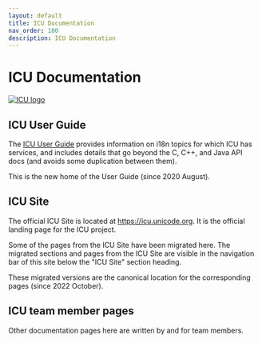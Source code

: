 ```yaml
---
layout: default
title: ICU Documentation
nav_order: 100
description: ICU Documentation
---
```


<!--
© 2020 and later: Unicode, Inc. and others.
License & terms of use: http://www.unicode.org/copyright.html
-->

# ICU Documentation

[![ICU logo](https://github.com/unicode-org/icu-docs/raw/main/img/iculogo_64.png)](http://site.icu-project.org/)

## ICU User Guide

The [ICU User Guide](./userguide) provides information on i18n topics for which ICU has services, and
includes details that go beyond the C, C++, and Java API docs (and avoids some duplication between them).

This is the new home of the User Guide (since 2020 August).

## ICU Site

The official ICU Site is located at <https://icu.unicode.org>.
It is the official landing page for the ICU project.

Some of the pages from the ICU Site have been migrated here.
The migrated sections and pages from the ICU Site are visible in the navigation bar of this site below the "ICU Site" section heading.

These migrated versions are the canonical location for the corresponding pages (since 2022 October).

## ICU team member pages

Other documentation pages here are written by and for team members.
